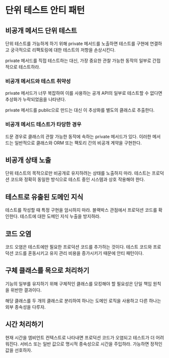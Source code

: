 # 단위 테스트 안티 패턴

## 비공개 메서드 단위 테스트

단위 테스트를 가능하게 하기 위해 private 메서드를 노출하면 테스트를 구현에 연결하고 궁극적으로 리팩토링에 대한 테스트의 저항을 손상시킨다. 

private 메서드를 직접 테스트하는 대신, 가장 중요한 관찰 가능한 동작의 일부로 간접적으로 테스트하라.

### 비공개 메서드와 테스트 취약성

private 메서드가 너무 복잡하여 이를 사용하는 공개 API의 일부로 테스트할 수 없다면 추상화가 누락되었음을 나타낸다. 

private 메서드를 public으로 만드는 대신 이 추상화를 별도의 클래스로 추출한다.

### 비공개 메서드 테스트가 타당한 경우

드문 경우로 클래스의 관찰 가능한 동작에 속하는 private 메서드가 있다. 이러한 메서드는 일반적으로 클래스와 ORM 또는 팩토리 간의 비공개 계약을 구현한다.

## 비공개 상태 노출

단위 테스트의 목적으로만 비공개로 유지하려는 상태를 노출하지 마라. 테스트는 프로덕션 코드와 정확히 동일한 방식으로 테스트 중인 시스템과 상호 작용해야 한다.

## 테스트로 유출된 도메인 지식

테스트를 작성할 때 특정 구현을 암시하지 마라. 블랙박스 관점에서 프로덕션 코드를 확인한다. 테스트에 대한 도메인 지식 누출을 방지하라.

## 코드 오염

코드 오염은 테스트에만 필요한 프로덕션 코드를 추가하는 것이다. 테스트 코드와 프로덕션 코드를 혼동시키고 유지 관리 비용을 증가시키기 때문에 안티 패턴이다.

## 구체 클래스를 목으로 처리하기

기능의 일부를 유지하기 위해 구체적인 클래스를 모킹해야 할 필요성은 단일 책임 원칙을 위반한 결과이다.

해당 클래스를 두 개의 클래스로 분리하여 하나는 도메인 로직을 사용하고 다른 하나는 외부 종속성을 다루자.

## 시간 처리하기

현재 시간을 엠비언트 컨텍스트로 나타내면 프로덕션 코드가 오염되고 테스트가 더 어려워진다. 서비스 또는 일반 값으로 명시적 종속성으로 시간을 주입하라. 가능하면 정적인 값을 선호하자.
